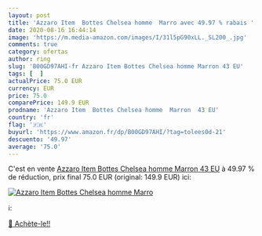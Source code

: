 ```yaml
---
layout: post
title: 'Azzaro Item  Bottes Chelsea homme  Marro avec 49.97 % rabais '
date: 2020-08-16 16:44:14
image: 'https://m.media-amazon.com/images/I/31l5pG90xLL._SL200_.jpg'
comments: true
category: ofertas
author: ring
slug: 'B00GD97AHI-fr Azzaro Item Bottes Chelsea homme Marron 43 EU'
tags: [  ]
actualPrice: 75.0 EUR
currency: EUR
price: 75.0
comparePrice: 149.9 EUR
prodname: 'Azzaro Item  Bottes Chelsea homme  Marron  43 EU'
country: 'fr'
flag: '🇫🇷'
buyurl: 'https://www.amazon.fr/dp/B00GD97AHI/?tag=tolees0d-21'
descuento: '49.97'
average: '75.0'
---
```


C'est en vente [Azzaro Item  Bottes Chelsea homme  Marron  43 EU](https://www.amazon.fr/dp/B00GD97AHI/?tag=tolees0d-21)  à  49.97 % de réduction, prix final  75.0 EUR (original: 149.9 EUR) ici:

[![Azzaro Item  Bottes Chelsea homme  Marro](https://m.media-amazon.com/images/I/31l5pG90xLL._SL200_.jpg)](https://www.amazon.fr/dp/B00GD97AHI/?tag=tolees0d-21)

ℹ️:


[🛒 Achète-le!!](https://www.amazon.fr/dp/B00GD97AHI/?tag=tolees0d-21)
